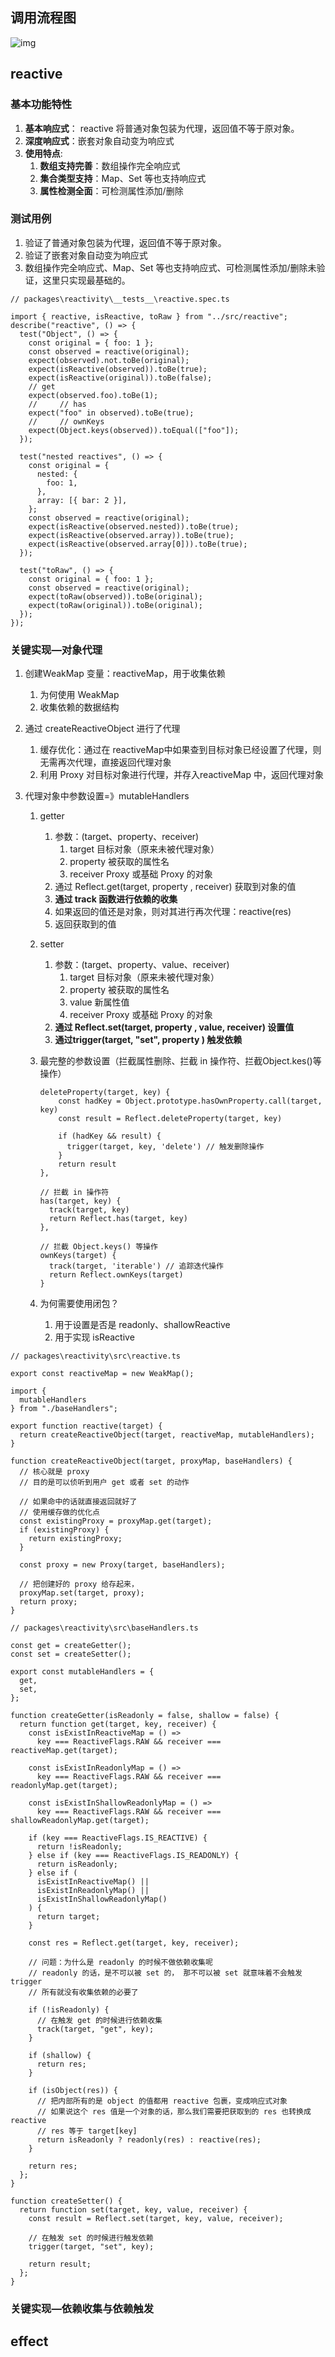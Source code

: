 ## 调用流程图

![img](reactivity.png)

## reactive

### 基本功能特性

1. **基本响应式**： reactive 将普通对象包装为代理，返回值不等于原对象。
2. **深度响应式**：嵌套对象自动变为响应式
3. **使用特点**:
   1. **数组支持完善**：数组操作完全响应式
   2. **集合类型支持**：Map、Set 等也支持响应式
   3. **属性检测全面**：可检测属性添加/删除


### 测试用例

1. 验证了普通对象包装为代理，返回值不等于原对象。
2. 验证了嵌套对象自动变为响应式
3. 数组操作完全响应式、Map、Set 等也支持响应式、可检测属性添加/删除未验证，这里只实现最基础的。

```
// packages\reactivity\__tests__\reactive.spec.ts

import { reactive, isReactive, toRaw } from "../src/reactive";
describe("reactive", () => {
  test("Object", () => {
    const original = { foo: 1 };
    const observed = reactive(original);
    expect(observed).not.toBe(original);
    expect(isReactive(observed)).toBe(true);
    expect(isReactive(original)).toBe(false);
    // get
    expect(observed.foo).toBe(1);
    //     // has
    expect("foo" in observed).toBe(true);
    //     // ownKeys
    expect(Object.keys(observed)).toEqual(["foo"]);
  });

  test("nested reactives", () => {
    const original = {
      nested: {
        foo: 1,
      },
      array: [{ bar: 2 }],
    };
    const observed = reactive(original);
    expect(isReactive(observed.nested)).toBe(true);
    expect(isReactive(observed.array)).toBe(true);
    expect(isReactive(observed.array[0])).toBe(true);
  });

  test("toRaw", () => {
    const original = { foo: 1 };
    const observed = reactive(original);
    expect(toRaw(observed)).toBe(original);
    expect(toRaw(original)).toBe(original);
  });
});
```

### 关键实现—对象代理

1. 创建WeakMap 变量：reactiveMap，用于收集依赖

   1. 为何使用 WeakMap
   2. 收集依赖的数据结构

2. 通过 createReactiveObject 进行了代理

   1. 缓存优化：通过在 reactiveMap中如果查到目标对象已经设置了代理，则无需再次代理，直接返回代理对象
   2. 利用 Proxy 对目标对象进行代理，并存入reactiveMap 中，返回代理对象

3. 代理对象中参数设置=》mutableHandlers

   1. getter

      1. 参数：(target、property、receiver)
         1. target 目标对象（原来未被代理对象）
         2. property 被获取的属性名
         3. receiver Proxy 或基础 Proxy 的对象
      2. 通过 Reflect.get(target, property , receiver) 获取到对象的值
      3. **通过 track 函数进行依赖的收集**
      4. 如果返回的值还是对象，则对其进行再次代理：reactive(res)
      5. 返回获取到的值

   2. setter

      1. 参数：(target、property、value、receiver)
         1. target 目标对象（原来未被代理对象）
         2. property 被获取的属性名
         3. value 新属性值
         4. receiver Proxy 或基础 Proxy 的对象
      2. **通过 Reflect.set(target, property , value, receiver) 设置值**
      3. **通过trigger(target, "set", property ) 触发依赖**

   3. 最完整的参数设置（拦截属性删除、拦截 in 操作符、拦截Object.kes()等操作）

      ```
      deleteProperty(target, key) {
          const hadKey = Object.prototype.hasOwnProperty.call(target, key)
          const result = Reflect.deleteProperty(target, key)
      
          if (hadKey && result) {
          	trigger(target, key, 'delete') // 触发删除操作
          }
          return result
      },
        
      // 拦截 in 操作符
      has(target, key) {
        track(target, key)
        return Reflect.has(target, key)
      },
      
      // 拦截 Object.keys() 等操作
      ownKeys(target) {
      	track(target, 'iterable') // 追踪迭代操作
      	return Reflect.ownKeys(target)
      }
      ```

   4. 为何需要使用闭包？

      1. 用于设置是否是 readonly、shallowReactive
      2. 用于实现 isReactive

```
// packages\reactivity\src\reactive.ts

export const reactiveMap = new WeakMap();

import {
  mutableHandlers
} from "./baseHandlers";

export function reactive(target) {
  return createReactiveObject(target, reactiveMap, mutableHandlers);
}

function createReactiveObject(target, proxyMap, baseHandlers) {
  // 核心就是 proxy
  // 目的是可以侦听到用户 get 或者 set 的动作

  // 如果命中的话就直接返回就好了
  // 使用缓存做的优化点
  const existingProxy = proxyMap.get(target);
  if (existingProxy) {
    return existingProxy;
  }

  const proxy = new Proxy(target, baseHandlers);

  // 把创建好的 proxy 给存起来，
  proxyMap.set(target, proxy);
  return proxy;
}

```

```
// packages\reactivity\src\baseHandlers.ts

const get = createGetter();
const set = createSetter();

export const mutableHandlers = {
  get,
  set,
};

function createGetter(isReadonly = false, shallow = false) {
  return function get(target, key, receiver) {
    const isExistInReactiveMap = () =>
      key === ReactiveFlags.RAW && receiver === reactiveMap.get(target);

    const isExistInReadonlyMap = () =>
      key === ReactiveFlags.RAW && receiver === readonlyMap.get(target);

    const isExistInShallowReadonlyMap = () =>
      key === ReactiveFlags.RAW && receiver === shallowReadonlyMap.get(target);

    if (key === ReactiveFlags.IS_REACTIVE) {
      return !isReadonly;
    } else if (key === ReactiveFlags.IS_READONLY) {
      return isReadonly;
    } else if (
      isExistInReactiveMap() ||
      isExistInReadonlyMap() ||
      isExistInShallowReadonlyMap()
    ) {
      return target;
    }

    const res = Reflect.get(target, key, receiver);

    // 问题：为什么是 readonly 的时候不做依赖收集呢
    // readonly 的话，是不可以被 set 的， 那不可以被 set 就意味着不会触发 trigger
    // 所有就没有收集依赖的必要了

    if (!isReadonly) {
      // 在触发 get 的时候进行依赖收集
      track(target, "get", key);
    }

    if (shallow) {
      return res;
    }

    if (isObject(res)) {
      // 把内部所有的是 object 的值都用 reactive 包裹，变成响应式对象
      // 如果说这个 res 值是一个对象的话，那么我们需要把获取到的 res 也转换成 reactive
      // res 等于 target[key]
      return isReadonly ? readonly(res) : reactive(res);
    }

    return res;
  };
}

function createSetter() {
  return function set(target, key, value, receiver) {
    const result = Reflect.set(target, key, value, receiver);

    // 在触发 set 的时候进行触发依赖
    trigger(target, "set", key);

    return result;
  };
}
```

### 关键实现—依赖收集与依赖触发

## effect